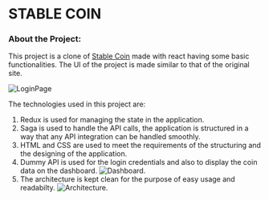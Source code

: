 # STABLE COIN
### About the Project:
This project is a clone of [Stable Coin](https://stablecoin.co.in/) made with react having some basic functionalities. The UI of the project is made similar to that of the original site.

![LoginPage](../stable-coin/src/Assets/Readme/LoginPage.jpeg)

The technologies used in this project are:
1. Redux is used for managing the state in the application.
2. Saga is used to handle the API calls, the application is structured in a way that any API integration can be handled smoothly.
3. HTML and CSS are used to meet the requirements of the structuring and the designing of the application.
4. Dummy API is used for the login credentials and also to display the coin data on the dashboard.
![Dashboard](../stable-coin/src/Assets/Readme/Dashboard.jpeg).
5. The architecture is kept clean for the purpose of easy usage and readabilty.
![Architecture](../stable-coin/src/Assets/Readme/Architecture.jpeg). 
